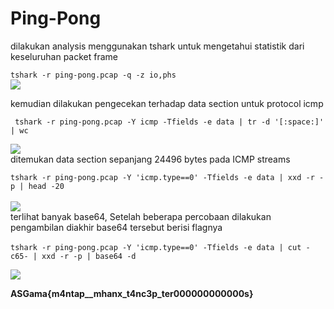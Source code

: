 # Ping-Pong


dilakukan analysis menggunakan tshark untuk mengetahui statistik dari keseluruhan packet frame<br>

``` tshark -r ping-pong.pcap -q -z io,phs ``` <br>
<img src="ping1.png">
<br>

kemudian dilakukan pengecekan terhadap data section untuk protocol icmp <br>

```  tshark -r ping-pong.pcap -Y icmp -Tfields -e data | tr -d '[:space:]' | wc ``` <br>

<img src="ping2.png"><br>
ditemukan data section sepanjang 24496 bytes pada ICMP streams<br>


``` tshark -r ping-pong.pcap -Y 'icmp.type==0' -Tfields -e data | xxd -r -p | head -20 ``` <br><br>
<img src="ping3.png"><br>
terlihat banyak base64, Setelah beberapa percobaan dilakukan pengambilan diakhir base64 tersebut berisi flagnya<br><br>
``` tshark -r ping-pong.pcap -Y 'icmp.type==0' -Tfields -e data | cut -c65- | xxd -r -p | base64 -d ```<br>

<img src="ping4.png"><br>

**ASGama{m4ntap__mhanx_t4nc3p_ter000000000000s}**

